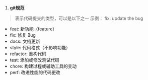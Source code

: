 1. **git规范**

> 表示代码提交的类型，可以是以下之一
> 示例： fix: update the bug
- feat: 新功能（feature）
- fix: 修复 Bug
- docs: 文档更新
- style: 代码格式（不影响功能）
- refactor: 重构代码
- test: 添加或修改测试代码
- chore: 构建过程或辅助工具的变动
- perf: 改进性能的代码更改
